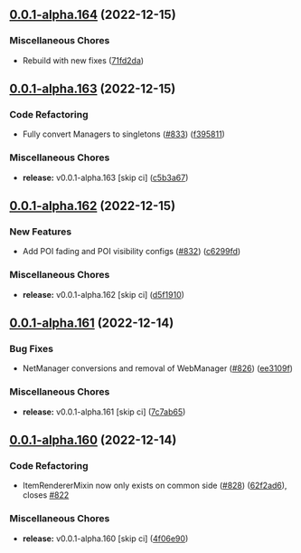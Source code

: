 ## [0.0.1-alpha.164](https://github.com/Wynntils/Artemis/compare/v0.0.1-alpha.163...v0.0.1-alpha.164) (2022-12-15)


### Miscellaneous Chores

* Rebuild with new fixes ([71fd2da](https://github.com/Wynntils/Artemis/commit/71fd2da94ad528ed4e48df9106e29ed7232cf427))

## [0.0.1-alpha.163](https://github.com/Wynntils/Artemis/compare/v0.0.1-alpha.162...v0.0.1-alpha.163) (2022-12-15)


### Code Refactoring

* Fully convert Managers to singletons ([#833](https://github.com/Wynntils/Artemis/issues/833)) ([f395811](https://github.com/Wynntils/Artemis/commit/f3958111b38587ea137c34907b77c00b6b0a26e7))


### Miscellaneous Chores

* **release:** v0.0.1-alpha.163 [skip ci] ([c5b3a67](https://github.com/Wynntils/Artemis/commit/c5b3a67e26825833335db025488e10360070fd0e))

## [0.0.1-alpha.162](https://github.com/Wynntils/Artemis/compare/v0.0.1-alpha.161...v0.0.1-alpha.162) (2022-12-15)


### New Features

* Add POI fading and POI visibility configs ([#832](https://github.com/Wynntils/Artemis/issues/832)) ([c6299fd](https://github.com/Wynntils/Artemis/commit/c6299fd1783b5e180f0169f013df946386fb30c6))


### Miscellaneous Chores

* **release:** v0.0.1-alpha.162 [skip ci] ([d5f1910](https://github.com/Wynntils/Artemis/commit/d5f1910cf4648d7e19949c6ce698c2130119c4d7))

## [0.0.1-alpha.161](https://github.com/Wynntils/Artemis/compare/v0.0.1-alpha.160...v0.0.1-alpha.161) (2022-12-14)


### Bug Fixes

* NetManager conversions and removal of WebManager ([#826](https://github.com/Wynntils/Artemis/issues/826)) ([ee3109f](https://github.com/Wynntils/Artemis/commit/ee3109f9068e1aa6a5056ae3103a49342ab5413f))


### Miscellaneous Chores

* **release:** v0.0.1-alpha.161 [skip ci] ([7c7ab65](https://github.com/Wynntils/Artemis/commit/7c7ab656d832a2723b01ac6788445d523d321036))

## [0.0.1-alpha.160](https://github.com/Wynntils/Artemis/compare/v0.0.1-alpha.159...v0.0.1-alpha.160) (2022-12-14)


### Code Refactoring

* ItemRendererMixin now only exists on common side ([#828](https://github.com/Wynntils/Artemis/issues/828)) ([62f2ad6](https://github.com/Wynntils/Artemis/commit/62f2ad6a86a1a91caf10b884768e16180baf5f4d)), closes [#822](https://github.com/Wynntils/Artemis/issues/822)


### Miscellaneous Chores

* **release:** v0.0.1-alpha.160 [skip ci] ([4f06e90](https://github.com/Wynntils/Artemis/commit/4f06e90062695a9c471df98530ca2965dd113e7c))

